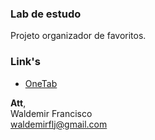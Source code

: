 ### Lab de estudo

Projeto organizador de favoritos.

### Link's
- [OneTab](https://chrome.google.com/webstore/detail/onetab/chphlpgkkbolifaimnlloiipkdnihall?hl=pt-BR)

**Att**,  
Waldemir Francisco  
waldemirflj@gmail.com 
